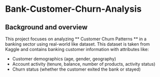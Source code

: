 # Bank-Customer-Churn-Analysis

## Background and overview
This project focuses on analyzing ** Customer Churn Patterns</b> ** in a banking sector using real-world like dataset. This dataset is taken from Kaggle and contains banking customer information with attributes like:
- Customer demographics (age, gender, geography)
- Account activity (tenure, balance, number of products, activity status)
- Churn status (whether the customer exited the bank or stayed)


